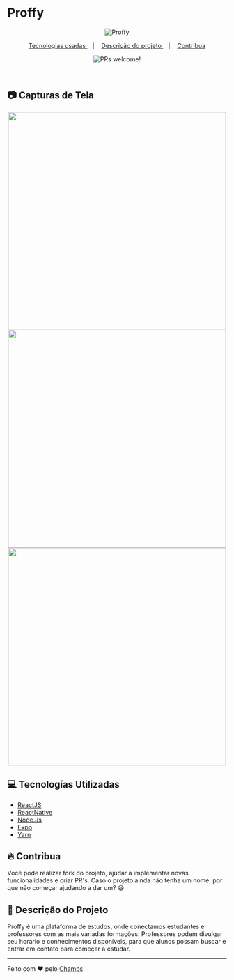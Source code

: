 ﻿


# Proffy
  <p align="center">
   <img src="https://i.imgur.com/DhNE6Oy.png" alt="Proffy" />
  </p>
  <p align="center">
  <a href="#computer-tecnologias-utilizadas">
    Tecnologias usadas
  </a>
  &nbsp;&nbsp;&nbsp;|&nbsp;&nbsp;&nbsp;
  <a href="#octocat-project-description">
    Descrição do projeto
  </a>
  &nbsp;&nbsp;&nbsp;|&nbsp;&nbsp;&nbsp;
  <a href="#fire-contribua">
    Contribua
  </a>
</p>

<p align="center">
 <img src="https://img.shields.io/static/v1?label=PRs&message=welcome&color=7159c1&labelColor=000000" alt="PRs welcome!" />
</p>

<br>

## :camera: Capturas de Tela
<p align="center">
    <image src="https://i.imgur.com/WF2d4xz.png" width="500">
    <image src="https://i.imgur.com/vHrNovg.jpg" width="500">
    <image src="https://i.imgur.com/URpZck4.jpg" width="500">
</p>

## :computer: Tecnologías Utilizadas

- [ReactJS](https://reactjs.org/)
- [ReactNative](https://reactnative.dev/)
- [Node.Js](https://nodejs.org/en/)
- [Expo](https://expo.io/learn)
- [Yarn](https://yarnpkg.com/)

## :fire: Contribua

Você pode realizar fork do projeto, ajudar a implementar novas funcionalidades e criar PR's.
Caso o projeto ainda não tenha um nome, por que não começar ajudando a dar um? 😆

## 🔎 Descrição do Projeto

<p>
	Proffy é uma plataforma de estudos, onde conectamos estudantes e professores com as mais variadas formações. Professores podem divulgar seu horário e conhecimentos disponíveis, para que alunos possam buscar e entrar em contato para começar a estudar.
</p>

---
Feito com :heart: pelo [Champs](https://gtihub.com/GabriPires)
